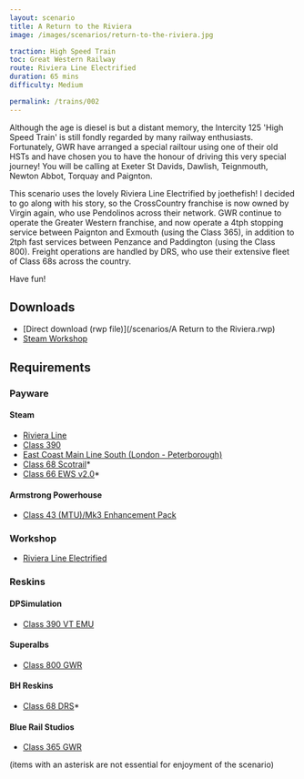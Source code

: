 ```yaml
---
layout: scenario
title: A Return to the Riviera
image: /images/scenarios/return-to-the-riviera.jpg

traction: High Speed Train
toc: Great Western Railway
route: Riviera Line Electrified
duration: 65 mins
difficulty: Medium

permalink: /trains/002
---
```


Although the age is diesel is but a distant memory, the Intercity 125 'High Speed Train' is still fondly regarded by many railway enthusiasts. Fortunately, GWR have arranged a special railtour using one of their old HSTs and have chosen you to have the honour of driving this very special journey! You will be calling at Exeter St Davids, Dawlish, Teignmouth, Newton Abbot, Torquay and Paignton. 

This scenario uses the lovely Riviera Line Electrified by joethefish! I decided to go along with his story, so the CrossCountry franchise is now owned by Virgin again, who use Pendolinos across their network. GWR continue to operate the Greater Western franchise, and now operate a 4tph stopping service between Paignton and Exmouth (using the Class 365), in addition to 2tph fast services between Penzance and Paddington (using the Class 800). Freight operations are handled by DRS, who use their extensive fleet of Class 68s across the country.

Have fun!

## Downloads
* [Direct download (rwp file)](/scenarios/A Return to the Riviera.rwp)
* [Steam Workshop](http://steamcommunity.com/sharedfiles/filedetails/?id=1090186754)

## Requirements

### Payware

#### Steam
* [Riviera Line](http://store.steampowered.com/app/222632)
* [Class 390](http://store.steampowered.com/app/222632)
* [East Coast Main Line South (London - Peterborough)](http://store.steampowered.com/app/222618)
* [Class 68 Scotrail](http://store.steampowered.com/app/376930)*
* [Class 66 EWS v2.0](http://store.steampowered.com/app/376930)*

#### Armstrong Powerhouse

* [Class 43 (MTU)/Mk3 Enhancement Pack](https://www.armstrongpowerhouse.com/index.php?route=product/product&path=36_89&product_id=168)

### Workshop
* [Riviera Line Electrified](http://steamcommunity.com/workshop/filedetails/?id=564595230)

### Reskins

#### DPSimulation
* [Class 390 VT EMU](http://dpsimulation.org.uk/reskins.html#DefEMU)

#### Superalbs
* [Class 800 GWR](http://superalbs.weebly.com/class800greatwesternrailway.html)

#### BH Reskins
* [Class 68 DRS](https://www.facebook.com/photo.php?fbid=1114446985268228&set=oa.515760421890353&type=1&theater)*

#### Blue Rail Studios 
* [Class 365 GWR](https://bluerail.co.uk/downloads/class-365-gwr/)

(items with an asterisk are not essential for enjoyment of the scenario)